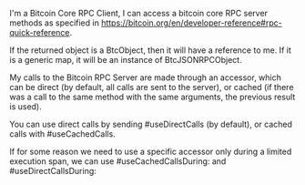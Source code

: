I'm a Bitcoin Core RPC Client, I can access a bitcoin core RPC server methods as specified in <https://bitcoin.org/en/developer-reference#rpc-quick-reference>.

If the returned object is a BtcObject, then it will have a reference to me.
If it is a generic map, it will be an instance of BtcJSONRPCObject.

My calls to the Bitcoin RPC Server are made through an accessor, which can be direct (by default, all calls are sent to the server), or cached (if there was a call to the same method with the same arguments, the previous result is used).

You can use direct calls by sending #useDirectCalls (by default), or cached calls with #useCachedCalls.

If for some reason we need to use a specific accessor only during a limited execution span, we can use #useCachedCallsDuring: and #useDirectCallsDuring: